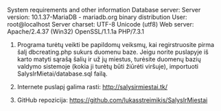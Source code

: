 System requirements and other information
  Database server:
    Server version: 10.1.37-MariaDB - mariadb.org binary distribution
    User: root@localhost
    Server charset: UTF-8 Unicode (utf8)
  Web server:
    Apache/2.4.37 (Win32) OpenSSL/1.1.1a PHP/7.3.1

1. Programa turėtų veikti be papildomų veiksmų, kai regirstruosite pirma šalį dbcreating.php sukurs duomenu baze. Jeigu norite puslapyje iš karto matyti sąrašą šalių ir už jų miestus, turėsite duomenų bazių valdymo sistemoje (kokia ji turėtų būti žiūrėti viršuje), importuoti SalysIrMietai/database.sql failą.

2. Internete puslapį galima rasti: http://salysirmiestai.tk/

3. GitHub repozicija: https://github.com/lukasstreimikis/SalysIrMiestai
